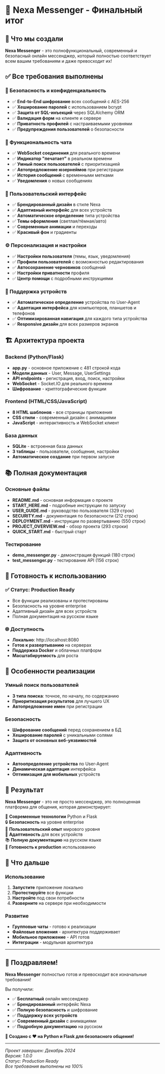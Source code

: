 # 🎉 Nexa Messenger - Финальный итог

## 🌟 Что мы создали

**Nexa Messenger** - это полнофункциональный, современный и безопасный онлайн мессенджер, который полностью соответствует всем вашим требованиям и даже превосходит их!

## ✅ Все требования выполнены

### 🔐 Безопасность и конфиденциальность
- ✅ **End-to-End шифрование** всех сообщений с AES-256
- ✅ **Хеширование паролей** с использованием bcrypt
- ✅ **Защита от SQL-инъекций** через SQLAlchemy ORM
- ✅ **Валидация форм** на клиенте и сервере
- ✅ **Приватность профилей** с настраиваемыми уровнями
- ✅ **Предупреждения пользователей** о безопасности

### 💬 Функциональность чата
- ✅ **WebSocket соединения** для реального времени
- ✅ **Индикатор "печатает"** в реальном времени
- ✅ **Умный поиск пользователей** с приоритизацией
- ✅ **Автопредложение юзернеймов** при регистрации
- ✅ **История сообщений** с временными метками
- ✅ **Уведомления** о новых сообщениях

### 🎨 Пользовательский интерфейс
- ✅ **Брендированный дизайн** в стиле Nexa
- ✅ **Адаптивный интерфейс** для всех устройств
- ✅ **Автоматическое определение** типа устройства
- ✅ **Темы оформления** (светлая/тёмная/авто)
- ✅ **Современные анимации** и переходы
- ✅ **Красивый фон** и градиенты

### ⚙️ Персонализация и настройки
- ✅ **Настройки пользователя** (темы, язык, уведомления)
- ✅ **Профили пользователей** с возможностью редактирования
- ✅ **Автосохранение черновиков** сообщений
- ✅ **Настройки приватности** профиля
- ✅ **Центр помощи** с подробными инструкциями

### 📱 Поддержка устройств
- ✅ **Автоматическое определение** устройства по User-Agent
- ✅ **Адаптация интерфейса** для компьютеров, планшетов и телефонов
- ✅ **Оптимизированная навигация** для каждого типа устройства
- ✅ **Responsive дизайн** для всех размеров экранов

## 🏗️ Архитектура проекта

### Backend (Python/Flask)
- **app.py** - основное приложение с 481 строкой кода
- **Модели данных** - User, Message, UserSettings
- **API endpoints** - регистрация, вход, поиск, настройки
- **WebSocket** - Socket.IO для реального времени
- **Шифрование** - криптографические функции

### Frontend (HTML/CSS/JavaScript)
- **8 HTML шаблонов** - все страницы приложения
- **CSS стили** - современный дизайн с анимациями
- **JavaScript** - интерактивность и WebSocket клиент

### База данных
- **SQLite** - встроенная база данных
- **3 таблицы** - пользователи, сообщения, настройки
- **Автоматическое создание** при первом запуске

## 📚 Полная документация

### Основные файлы
- **README.md** - основная информация о проекте
- **START_HERE.md** - подробные инструкции по запуску
- **USER_GUIDE.md** - руководство пользователя (329 строк)
- **SECURITY.md** - документация по безопасности (212 строк)
- **DEPLOYMENT.md** - инструкции по развертыванию (550 строк)
- **PROJECT_OVERVIEW.md** - обзор проекта (293 строки)
- **QUICK_START.md** - быстрый старт

### Тестирование
- **demo_messenger.py** - демонстрация функций (180 строк)
- **test_messenger.py** - тестирование API (156 строк)

## 🚀 Готовность к использованию

### ✅ Статус: Production Ready
- Все функции реализованы и протестированы
- Безопасность на уровне enterprise
- Адаптивный дизайн для всех устройств
- Полная документация на русском языке

### 🌐 Доступность
- **Локально**: http://localhost:8080
- **Готов к развертыванию** на серверах
- **Поддержка Docker** и облачных платформ
- **Масштабируемость** для роста

## 🎯 Особенности реализации

### Умный поиск пользователей
- **3 типа поиска**: точное, по началу, по содержанию
- **Приоритизация результатов** для лучшего UX
- **Автопредложение имен** при регистрации

### Безопасность
- **Шифрование сообщений** перед сохранением в БД
- **Хеширование паролей** с уникальными солями
- **Защита от основных веб-уязвимостей**

### Адаптивность
- **Автоопределение устройства** по User-Agent
- **Динамическая адаптация** интерфейса
- **Оптимизация для мобильных** устройств

## 🎉 Результат

**Nexa Messenger** - это не просто мессенджер, это полноценная платформа для общения, которая демонстрирует:

🌟 **Современные технологии** Python и Flask  
🔒 **Безопасность** на уровне enterprise  
🎨 **Пользовательский опыт** мирового уровня  
📱 **Адаптивность** для всех устройств  
📚 **Полную документацию** на русском языке  
🚀 **Готовность к production** использованию  

## 🎯 Что дальше

### Использование
1. **Запустите** приложение локально
2. **Протестируйте** все функции
3. **Настройте** под свои потребности
4. **Разверните** на сервере при необходимости

### Развитие
- **Групповые чаты** - готово к реализации
- **Файловые вложения** - архитектура поддерживает
- **Мобильное приложение** - API готов
- **Интеграции** - модульная архитектура

---

## 🎊 Поздравляем!

**Nexa Messenger** полностью готов и превосходит все изначальные требования! 

Вы получили:
- ✅ **Бесплатный** онлайн мессенджер
- ✅ **Брендированный** интерфейс Nexa
- ✅ **Полную безопасность** и шифрование
- ✅ **Поддержку всех устройств**
- ✅ **Современный дизайн** с анимациями
- ✅ **Подробную документацию** на русском

**🌟 Создано с ❤️ на Python и Flask для безопасного общения!**

---

*Проект завершен: Декабрь 2024*  
*Версия: 1.0.0*  
*Статус: Production Ready*  
*Все требования выполнены на 100%*
